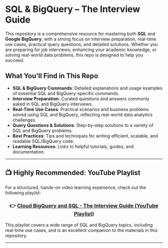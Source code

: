 # SQL & BigQuery – The Interview Guide

This repository is a comprehensive resource for mastering both **SQL** and **Google BigQuery**, with a strong focus on interview preparation, real-time use cases, practical query questions, and detailed solutions. Whether you are preparing for job interviews, enhancing your academic knowledge, or solving real-world data problems, this repo is designed to help you succeed.

## What You'll Find in This Repo

- **SQL & BigQuery Commands**: Detailed explanations and usage examples of essential SQL and BigQuery-specific commands.
- **Interview Preparation**: Curated questions and answers commonly asked in SQL and BigQuery interviews.
- **Real-Time Use Cases**: Practical scenarios and business problems solved using SQL and BigQuery, reflecting real-world data analytics challenges.
- **Query Questions & Solutions**: Step-by-step solutions to a variety of SQL and BigQuery problems.
- **Best Practices**: Tips and techniques for writing efficient, scalable, and readable SQL/BigQuery code.
- **Learning Resources**: Links to helpful tutorials, guides, and documentation.

---

## 📺 **Highly Recommended: YouTube Playlist**

For a structured, hands-on video learning experience, check out the following playlist:

<div align="center">

### 👉 [**Cloud BigQuery and SQL - The Interview Guide (YouTube Playlist)**](https://www.youtube.com/playlist?list=PLA3TuOOaQOnk9dduxpZWgjBF-sCg_gmS-)

</div>

This playlist covers a wide range of SQL and BigQuery topics, including real-time use cases, and is an excellent companion to the materials in this repository.

---